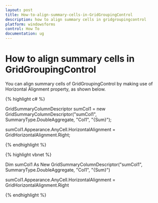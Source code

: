 ```yaml
---
layout: post
title: How-to-align-summary-cells-in-GridGroupingControl
description: how to align summary cells in gridgroupingcontrol
platform: windowsforms
control: How To
documentation: ug
---
```


# How to align summary cells in GridGroupingControl

You can align summary cells of GridGroupingControl by making use of Horizontal Alignment property, as shown below.

{% highlight c# %}



GridSummaryColumnDescriptor sumCol1 = new GridSummaryColumnDescriptor("sumCol1", SummaryType.DoubleAggregate, "Col1", "{Sum}");

sumCol1.Appearance.AnyCell.HorizontalAlignment = GridHorizontalAlignment.Right;

{% endhighlight  %}

{% highlight vbnet %}



Dim sumCol1 As New GridSummaryColumnDescriptor("sumCol1", SummaryType.DoubleAggregate, "Col1", "{Sum}")

sumCol1.Appearance.AnyCell.HorizontalAlignment = GridHorizontalAlignment.Right 

{% endhighlight  %}

